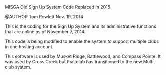MISGA Old Sign Up System Code Replaced in 2015

@AUTHOR Tom Rowlett
  Nov. 19, 2014

This is the coding for the Sign Up System and its administrative functions that are online as of November 7, 2014.

This code is being modified to enable the system to support multiple clubs in one hosting account.

This software is used by Musket Ridge, Rattlewood, and Compass Pointe.  It was used by Cross Creek but that club has transitioned to the new Multi-club system. 


